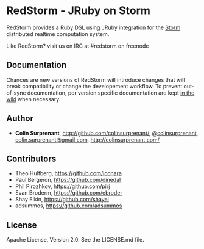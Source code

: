 # RedStorm - JRuby on Storm

RedStorm provides a Ruby DSL using JRuby integration for the [Storm](https://github.com/nathanmarz/storm/) distributed realtime computation system.

Like RedStorm? visit us on IRC at #redstorm on freenode

## Documentation

Chances are new versions of RedStorm will introduce changes that will break compatibility or change the developement workflow. To prevent out-of-sync documentation, per version specific documentation are kept [in the wiki](https://github.com/iruby-gradle/redstorm/wiki) when necessary.

## Author

* **Colin Surprenant**, http://github.com/colinsurprenant/, [@colinsurprenant](http://twitter.com/colinsurprenant/), colin.surprenant@gmail.com, http://colinsurprenant.com/

## Contributors

* Theo Hultberg, https://github.com/iconara
* Paul Bergeron, https://github.com/dinedal
* Phil Pirozhkov, https://github.com/pirj
* Evan Broderm, https://github.com/ebroder
* Shay Elkin, https://github.com/shayel
* adsummos, https://github.com/adsummos

## License
Apache License, Version 2.0. See the LICENSE.md file.
